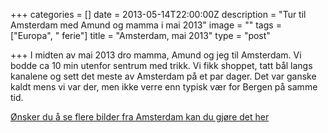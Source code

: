 +++
categories = []
date = 2013-05-14T22:00:00Z
description = "Tur til Amsterdam med Amund og mamma i mai 2013"
image = ""
tags = ["Europa", " ferie"]
title = "Amsterdam, mai 2013"
type = "post"

+++
I midten av mai 2013 dro mamma, Amund og jeg til Amsterdam. Vi bodde ca 10 min utenfor sentrum med trikk. Vi fikk shoppet, tatt bål langs kanalene og sett det meste av Amsterdam på et par dager. Det var ganske kaldt mens vi var der, men ikke verre enn typisk vær for Bergen på samme tid.

<BILDE HER>

[Ønsker du å se flere bilder fra Amsterdam kan du gjøre det her](https://www.flickr.com/photos/136910559@N03/albums/72157682193028631)